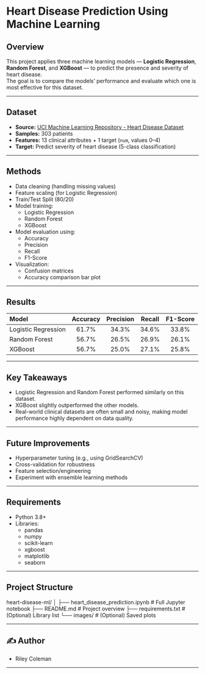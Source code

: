 # Heart Disease Prediction Using Machine Learning

## Overview
This project applies three machine learning models — **Logistic Regression**, **Random Forest**, and **XGBoost** — to predict the presence and severity of heart disease.  
The goal is to compare the models’ performance and evaluate which one is most effective for this dataset.

---

## Dataset
- **Source:** [UCI Machine Learning Repository - Heart Disease Dataset](https://archive.ics.uci.edu/dataset/45/heart+disease)
- **Samples:** 303 patients
- **Features:** 13 clinical attributes + 1 target (`num`, values 0–4)
- **Target:** Predict severity of heart disease (5-class classification)

---

## Methods
- Data cleaning (handling missing values)
- Feature scaling (for Logistic Regression)
- Train/Test Split (80/20)
- Model training:
  - Logistic Regression
  - Random Forest
  - XGBoost
- Model evaluation using:
  - Accuracy
  - Precision
  - Recall
  - F1-Score
- Visualization:
  - Confusion matrices
  - Accuracy comparison bar plot

---

## Results

| Model                | Accuracy | Precision | Recall | F1-Score |
|:---------------------|:--------:|:---------:|:------:|:--------:|
| Logistic Regression  | 61.7%    | 34.3%     | 34.6%  | 33.8%    |
| Random Forest        | 56.7%    | 26.5%     | 26.9%  | 26.1%    |
| XGBoost              | 56.7%    | 25.0%     | 27.1%  | 25.8%    |

---

## Key Takeaways
- Logistic Regression and Random Forest performed similarly on this dataset.
- XGBoost slightly outperformed the other models.
- Real-world clinical datasets are often small and noisy, making model performance highly dependent on data quality.

---

## Future Improvements
- Hyperparameter tuning (e.g., using GridSearchCV)
- Cross-validation for robustness
- Feature selection/engineering
- Experiment with ensemble learning methods

---

## Requirements
- Python 3.8+
- Libraries:
  - pandas
  - numpy
  - scikit-learn
  - xgboost
  - matplotlib
  - seaborn

---

## Project Structure
heart-disease-ml/
│
├── heart_disease_prediction.ipynb   # Full Jupyter notebook
├── README.md                        # Project overview
├── requirements.txt                 # (Optional) Library list
└── images/                          # (Optional) Saved plots

---

## ✍️ Author
- Riley Coleman  
---
